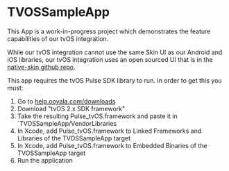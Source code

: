 # TVOSSampleApp

This App is a work-in-progress project which demonstrates the feature capabilities of our tvOS integration.

While our tvOS integration cannot use the same Skin UI as our Android and iOS libraries, our tvOS integration uses an open sourced UI that is in the [native-skin github repo](https://github.com/ooyala/native-skin).

This app requires the tvOS Pulse SDK library to run.  In order to get this you must:

1. Go to [help.ooyala.com/downloads](help.ooyala.com/downloads)
1. Download "tvOS 2.x SDK framework"
1. Take the resulting Pulse_tvOS.framework and paste it in `TVOSSampleApp/VendorLibraries
1. In Xcode, add Pulse_tvOS.framework to Linked Frameworks and Libraries of the TVOSSampleApp target
1. In Xcode, add Pulse_tvOS.framework to Embedded Binaries of the TVOSSampleApp target
1. Run the application
